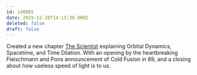 ```yaml
---
id: id0085
date: 2019-12-20T14:13:38.000Z
deleted: false
draft: false
---
```


Created a new chapter [The Scientist][1] explaining Orbital Dynamics, Spacetime, and Time Dilation. With an opening by the heartbreaking Fleischmann and Pons announcement of Cold Fusion in 89, and a closing about how useless speed of light is to us.

[1]: the-scientist.html